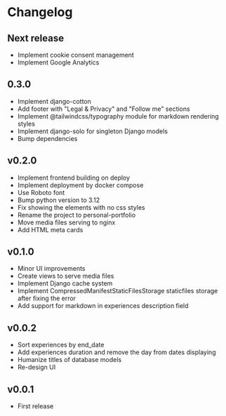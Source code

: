 # Changelog

## Next release

- Implement cookie consent management
- Implement Google Analytics

## 0.3.0

- Implement django-cotton
- Add footer with "Legal & Privacy" and "Follow me" sections
- Implement @tailwindcss/typography module for markdown rendering styles
- Implement django-solo for singleton Django models
- Bump dependencies

## v0.2.0

- Implement frontend building on deploy
- Implement deployment by docker compose
- Use Roboto font
- Bump python version to 3.12
- Fix showing the elements with no css styles
- Rename the project to personal-portfolio
- Move media files serving to nginx
- Add HTML meta cards

## v0.1.0

- Minor UI improvements
- Create views to serve media files
- Implement Django cache system
- Implement CompressedManifestStaticFilesStorage staticfiles storage after fixing the error
- Add support for markdown in experiences description field

## v0.0.2

- Sort experiences by end_date
- Add experiences duration and remove the day from dates displaying
- Humanize titles of database models
- Re-design UI

## v0.0.1

- First release
